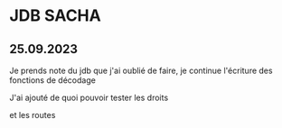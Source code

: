# JDB SACHA

## 25.09.2023

Je prends note du jdb que j'ai oublié de faire, je continue l'écriture des fonctions de décodage

J'ai ajouté de quoi pouvoir tester les droits

et les routes
